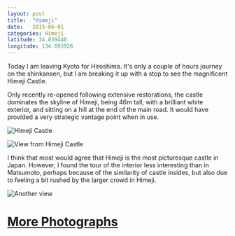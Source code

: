 ```yaml
---
layout: post
title:  "Himeji"
date:   2015-06-01
categories: Himeji
latitude: 34.839440
longitude: 134.693926
---
```


Today I am leaving Kyoto for Hiroshima. It's only a couple of hours journey on the shinkansen, but I am breaking it up with a stop to see the magnificent Himeji Castle.

Only recently re-opened following extensive restorations, the castle dominates the skyline of Himeji, being 46m tall, with a brilliant white exterior, and sitting on a hill at the end of the main road. It would have provided a very strategic vantage point when in use.

![Himeji Castle](https://lh3.googleusercontent.com/kIetXiE9YuAOlXMiVbeqnOzrv0zhY5J_5-NJjR-XjiI=w501-h334-no)

![View from Himeji Castle](https://lh3.googleusercontent.com/3xRWPkuGTCcEbrgIl81_iiZwk6BrcdkArPNChh2sc4o=w614-h409-no)

I think that most would agree that Himeji is the most picturesque castle in Japan. However, I found the tour of the interior less interesting than in Matsumoto, perhaps because of the similarity of castle insides, but also due to feeling a bit rushed by the larger crowd in Himeji.

![Another view](https://lh3.googleusercontent.com/gXcmG4rYd2rG5HrD1TRYZ5CR_lTm4g8EU-rCI-PoseE=w614-h409-no)

# [More Photographs](https://goo.gl/photos/dxoRMwkXmbgjstaXA)
